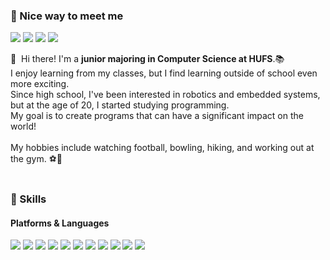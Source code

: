 ### 🤞 Nice way to meet me
<p>
  <a href="https://blog.naver.com/milkcall" target="_blank"><img src="https://img.shields.io/badge/Blog-DD0B78?style=flat-square&logo=GitHub%20Sponsors&logoColor=white"/></a>
  <a href="www.linkedin.com/in/인서-정-7924a7305" target="_blank"><img src="https://img.shields.io/badge/InseoJung-0A66C2?style=flat-square&logo=Linkedin&logoColor=white"/></a>
  <a href="https://www.instagram.com/inse0tagram" target="_blank"><img src="https://img.shields.io/badge/inse0tagram-E4405F?style=flat-square&logo=Instagram&logoColor=white"/></a>
  <a href="mailto:inseo1563@hufs.ac.kr" target="_blank"><img src="https://img.shields.io/badge/inseo1563@hufs.ac.kr-EA4335?style=flat-square&logo=Gmail&logoColor=white"/></a>
</p>


👋&nbsp; Hi there! I'm a <b>junior majoring in Computer Science at HUFS</b>.📚<br/>
I enjoy learning from my classes, but I find learning outside of school even more exciting.<br/>
Since high school, I've been interested in robotics and embedded systems, but at the age of 20, I started studying programming.<br/>
My goal is to create programs that can have a significant impact on the world!<br/><br/>
My hobbies include watching football, bowling, hiking, and working out at the gym. ⚽💪<br/><br/>

### 💪 Skills
#### Platforms & Languages
<p>
  <img src="https://img.shields.io/badge/Python-3776AB?style=flat-square&logo=Python&logoColor=white"/>
  <img src="https://img.shields.io/badge/JavaScript-F7DF1E?style=flat-square&logo=JavaScript&logoColor=black"/>
  <img src="https://img.shields.io/badge/React-61DAFB?style=flat-square&logo=React&logoColor=black"/>
  <img src="https://img.shields.io/badge/Flutter-02569B?style=flat-square&logo=Flutter&logoColor=white"/>
  <img src="https://img.shields.io/badge/Firebase-FFCA28?style=flat-square&logo=Firebase&logoColor=black"/>
  <img src="https://img.shields.io/badge/Docker-2496ED?style=flat-square&logo=Docker&logoColor=white"/>
  
  <img src="https://img.shields.io/badge/Java-007396?style=flat-square&logo=Java&logoColor=white"/>
  <img src="https://img.shields.io/badge/ROS-22314E?style=flat-square&logo=ROS&logoColor=white"/>
  <img src="https://img.shields.io/badge/Swift-FA7343?style=flat-square&logo=Swift&logoColor=white"/>
  <img src="https://img.shields.io/badge/Android-3DDC84?style=flat-square&logo=Android&logoColor=white"/>
  <img src="https://img.shields.io/badge/iOS-000000?style=flat-square&logo=iOS&logoColor=white"/>
</p>

